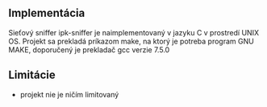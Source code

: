 ## Implementácia 
Sieťový sniffer ipk-sniffer je naimplementovaný v jazyku C v prostredí UNIX OS. Projekt sa prekladá príkazom make, na ktorý je potreba program GNU MAKE, doporučený je prekladač gcc verzie 7.5.0

## Limitácie
* projekt nie je ničím limitovaný